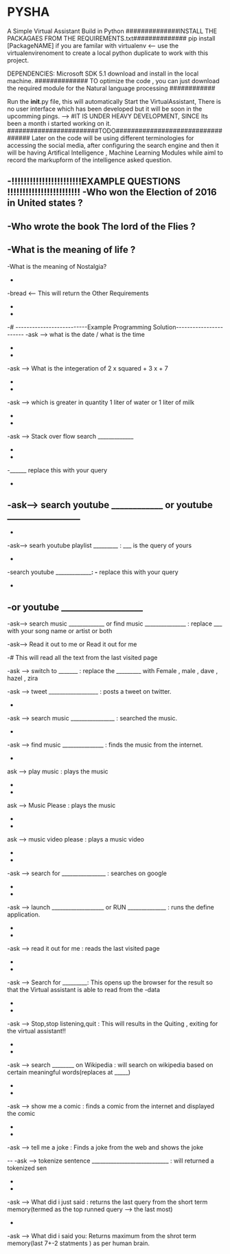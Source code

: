 # PYSHA
A Simple Virtual Assistant Build in Python
##############INSTALL THE PACKAGAES FROM THE REQUIREMENTS.txt##############
pip install [PackageNAME]
if you are familar with virtualenv <-- use the virtualenvirenoment to create a local python duplicate to work with this project.

DEPENDENCIES: Microsoft SDK 5.1 download and install in the local machine.
############## TO optimize the code , you can just download the required module for the Natural language processing ############

Run the __init__.py file, this will automatically Start the VirtualAssistant, There is no user interface which has been developed but it will be soon in the upcomming pings.
--> #IT IS UNDER HEAVY DEVELOPMENT, SINCE Its been a month i started working on it.
########################TODO##################################
Later on the code will be using different terminologies for accessing the social media, after configuring the search engine and then it will be having Artifical Intelligence , Machine Learning Modules while aiml to record the markupform of the intelligence asked question.

 -!!!!!!!!!!!!!!!!!!!!!!!EXAMPLE QUESTIONS !!!!!!!!!!!!!!!!!!!!!!!!
 -Who won the Election of 2016 in United states ?
 -
 
 -Who wrote the book The lord of the Flies ?
 -
 
 -What is the meaning of life ?
 -
 
 -What is the meaning of Nostalgia?
 
 -
 -bread <-- This will return the Other Requirements
 
 -
 -
 -# --------------------------Example Programming Solution-----------------------
 -ask --> what is the date / what is the time
 
 -
 -
 -ask --> What is the integeration of 2 x squared + 3 x + 7
 
 -
 -
 -ask --> which is greater in quantity 1 liter of water or 1 liter of milk
 
 -
 -
 -ask --> Stack over flow search _____________
 
 -
 -
 -______ replace this with your query
 
 -
 
 -ask--> search youtube ____________ or youtube _________________
 -
 -
 -ask--> searh youtube playlist _________ : ___ is the query of yours
 
 
 -
 -search youtube ___________________:  -______ replace this with your query
 
 -
 -or youtube ___________________
 -
 -ask--> search music _____________ or find music _______________ : replace ___ with your song name or artist or both
 
 
 -ask--> Read it out to me      or Read it out for me
 
 
 -# This will read all the text from the last visited page
 
 
 -ask --> switch to _______   : replace the _________ with Female , male , dave , hazel , zira
 
 
 -ask --> tweet __________________  : posts a tweet on twitter.
 
 -
 -ask --> search  music ________________ : searched the music.
 
 -
 -ask --> find music _______________ : finds the music from the internet.
 
 -
 ask --> play music  : plays the music
 
 -
 -
 ask --> Music Please : plays the music
 
 -
 -
 ask --> music video please : plays a music video
 
 -
 -
 -ask --> search for ________________ : searches on google
 
 -
 -
 -ask --> launch ___________________ or RUN ______________ : runs the define application.
 
 -
 -
 -ask --> read it out for me : reads the last visited page
 
 -
 -
 -ask --> Search for _________: This opens up the browser for the result so that the Virtual assistant is able to read from the
 -data
 
 -
 -
 -ask --> Stop,stop listening,quit : This will results in the Quiting , exiting for the virtual assistant!!
 
 -
 -
 -ask --> search ________ on Wikipedia : will search on wikipedia based on certain meaningful words(replaces at _____)
 
 -
 -
 -ask --> show me a comic : finds a comic from the internet and displayed the comic
 
 -
 -
 -ask --> tell me a joke : Finds a joke from the web and shows the joke
 
 --
 -ask --> tokenize sentence ____________________________ : will returned a tokenized sen
 
 -
 -
 -ask --> What did i just said : returns the last query from the short term memory(termed as the top runned query --> the last most)
 
 -
 -ask --> What did i said you:  Returns maximum from the shrot term memory(last 7+-2 statments ) as per human brain. 
 
